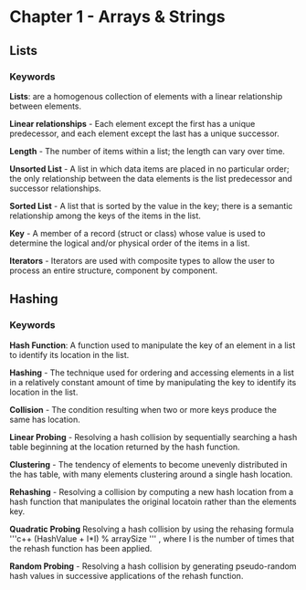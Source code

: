 # Chapter 1 - Arrays & Strings

## Lists

### Keywords
**Lists**: are a homogenous collection of elements with a linear relationship between elements.

**Linear relationships** - Each element except the first has a unique predecessor, and each element except the last has a unique successor.

**Length** - The number of items within a list; the length can vary over time.

**Unsorted List** - A list in which data items are placed in no particular order; the only relationship between the data elements is the list predecessor and successor relationships.

**Sorted List** - A list that is sorted by the value in the key; there is a semantic relationship among the keys of the items in the list.

**Key** - A member of a record (struct or class) whose value is used to determine the logical and/or physical order of the items in a list.

**Iterators** - Iterators are used with composite types to allow the user to process an entire structure, component by component.

## Hashing

### Keywords

**Hash Function**: A function used to manipulate the key of an element in a list to identify its location in the list.

**Hashing** - The technique used for ordering and accessing elements in a list in a relatively constant amount of time by manipulating the key to identify its location in the list.

**Collision** - The condition resulting when two or more keys produce the same has location.

**Linear Probing** - Resolving a hash collision by sequentially searching a hash table beginning at the location returned by the hash function.

**Clustering** - The tendency of elements to become unevenly distributed in the has table, with many elements clustering around a single hash location.

**Rehashing** - Resolving a collision by computing a new hash location from a hash function that manipulates the original locatoin rather than the elements key.

**Quadratic Probing** Resolving a hash collision by using the rehasing formula 
'''c++
(HashValue + I*I) % arraySize
'''
, where I is the number of times that the rehash function has been applied.

**Random Probing** - Resolving a hash collision by generating pseudo-random hash values in successive applications of the rehash function.

